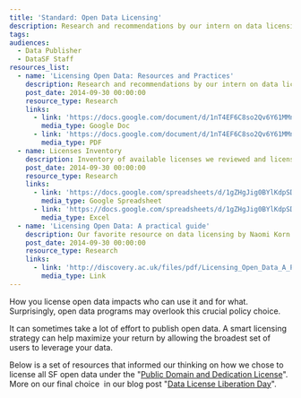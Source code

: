 ```yaml
---
title: 'Standard: Open Data Licensing'
description: Research and recommendations by our intern on data licensing for DataSF.
tags:
audiences:
  - Data Publisher
  - DataSF Staff
resources_list:
  - name: 'Licensing Open Data: Resources and Practices'
    description: Research and recommendations by our intern on data licensing for DataSF.
    post_date: 2014-09-30 00:00:00
    resource_type: Research
    links:
      - link: 'https://docs.google.com/document/d/1nT4EF6C8so2Qv6Y61MMn2FH-IATrOymfk0Z9A3DvN6w/edit?usp=sharing'
        media_type: Google Doc
      - link: 'https://docs.google.com/document/d/1nT4EF6C8so2Qv6Y61MMn2FH-IATrOymfk0Z9A3DvN6w/export?format=pdf'
        media_type: PDF
  - name: Licenses Inventory
    description: Inventory of available licenses we reviewed and licensing policies across cities and states.
    post_date: 2014-09-30 00:00:00
    resource_type: Research
    links:
      - link: 'https://docs.google.com/spreadsheets/d/1gZHgJig0BYlKdpSDieUfY-9pS5B6Tn6l3azWM7twbPw/edit?usp=sharing'
        media_type: Google Spreadsheet
      - link: 'https://docs.google.com/spreadsheets/d/1gZHgJig0BYlKdpSDieUfY-9pS5B6Tn6l3azWM7twbPw/export?format=xlsx'
        media_type: Excel
  - name: 'Licensing Open Data: A practical guide'
    description: Our favorite resource on data licensing by Naomi Korn and Prof Charles Oppenheim. Funded by UK’s JISC under the Discovery Program.
    post_date: 2014-09-30 00:00:00
    resource_type: Research
    links:
      - link: 'http://discovery.ac.uk/files/pdf/Licensing_Open_Data_A_Practical_Guide.pdf'
        media_type: Link
---
```



How you license open data impacts who can use it and for what. Surprisingly, open data programs may overlook this crucial policy choice.

It can sometimes take a lot of effort to publish open data. A smart licensing strategy can help maximize your return by allowing the broadest set of users to leverage your data.

Below is a set of resources that informed our thinking on how we chose to license all SF open data under the "[Public Domain and Dedication License](http://opendatacommons.org/licenses/pddl/summary/)". More on our final choice &nbsp;in our blog post "[Data License Liberation Day](https://datasf.org/blog/data-license-liberation-day/)".